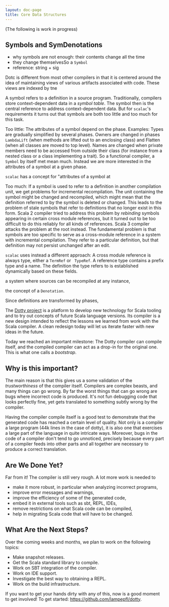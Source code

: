 ```yaml
---
layout: doc-page
title: Core Data Structures
---
```


(The following is work in progress)

## Symbols and SymDenotations

 - why symbols are not enough: their contents change all the time
 - they change themselvesSo a `Symbol`
 - reference: string + sig


Dotc is different from most other compilers in that it is centered around the idea of
maintaining views of various artifacts associated with code. These views are indexed
by tne

A symbol refers to a definition in a source program. Traditionally,
 compilers store context-dependent data in a _symbol table_. The
 symbol then is the central reference to address context-dependent
 data. But for `scalac`'s requirements it turns out that symbols are
 both too little and too much for this task.

Too little: The attributes of a symbol depend on the phase. Examples:
Types are gradually simplified by several phases. Owners are changed
in phases `LambdaLift` (when methods are lifted out to an enclosing
class) and Flatten (when all classes are moved to top level). Names
are changed when private members need to be accessed from outside
their class (for instance from a nested class or a class implementing
a trait). So a functional compiler, a `Symbol` by itself met mean
much. Instead we are more interested in the attributes of a symbol at
a given phase.

`scalac` has a concept for "attributes of a symbol at

Too much: If a symbol is used to refer to a definition in another
compilation unit, we get problems for incremental recompilation. The
unit containing the symbol might be changed and recompiled, which
might mean that the definition referred to by the symbol is deleted or
changed. This leads to the problem of stale symbols that refer to
definitions that no longer exist in this form. Scala 2 compiler tried to
address this problem by _rebinding_ symbols appearing in certain cross
module references, but it turned out to be too difficult to do this
reliably for all kinds of references. Scala 3 compiler attacks the problem at
the root instead. The fundamental problem is that symbols are too
specific to serve as a cross-module reference in a system with
incremental compilation. They refer to a particular definition, but
that definition may not persist unchanged after an edit.

`scalac` uses instead a different approach: A cross module reference is
always type, either a `TermRef` or ` TypeRef`. A reference type contains
a prefix type and a name. The definition the type refers to is established
dynamically based on these fields.


a system where sources can be recompiled at any instance,

 the concept of a `Denotation`.

 Since definitions are transformed by phases,


The [Dotty project](https://github.com/lampepfl/dotty)
is a platform to develop new technology for Scala
tooling and to try out concepts of future Scala language versions.
Its compiler is a new design intended to reflect the
lessons we learned from work with the Scala compiler. A clean redesign
today will let us iterate faster with new ideas in the future.

Today we reached an important milestone: The Dotty compiler can
compile itself, and the compiled compiler can act as a drop-in for the
original one. This is what one calls a *bootstrap*.

## Why is this important?

The main reason is that this gives us a some validation of the
*trustworthiness* of the compiler itself. Compilers are complex beasts,
and many things can go wrong. By far the worst things that can go
wrong are bugs where incorrect code is produced. It's not fun debugging code that looks perfectly
fine, yet gets translated to something subtly wrong by the compiler.

Having the compiler compile itself is a good test to demonstrate that
the generated code has reached a certain level of quality. Not only is
a compiler a large program (44k lines in the case of dotty), it is
also one that exercises a large part of the language in quite
intricate ways. Moreover, bugs in the code of a compiler don't tend to
go unnoticed, precisely because every part of a compiler feeds into
other parts and all together are necessary to produce a correct
translation.

## Are We Done Yet?

Far from it! The compiler is still very rough. A lot more work is
needed to

 - make it more robust, in particular when analyzing incorrect programs,
 - improve error messages and warnings,
 - improve the efficiency of some of the generated code,
 - embed it in external tools such as sbt, REPL, IDEs,
 - remove restrictions on what Scala code can be compiled,
 - help in migrating Scala code that will have to be changed.

## What Are the Next Steps?

Over the coming weeks and months, we plan to work on the following topics:

 - Make snapshot releases.
 - Get the Scala standard library to compile.
 - Work on SBT integration of the compiler.
 - Work on IDE support.
 - Investigate the best way to obtaining a REPL.
 - Work on the build infrastructure.

If you want to get your hands dirty with any of this, now is a good moment to get involved!
To get started: <https://github.com/lampepfl/dotty>.


